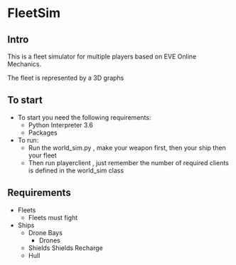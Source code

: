 # FleetSim

## Intro

This is a fleet simulator for multiple players based on EVE Online Mechanics.

The fleet is represented by a 3D graphs


## To start
* To start you need the following requirements:
    * Python Interpreter 3.6
    * Packages
* To run:
    * Run the world_sim.py <numofplayers>, make your weapon first, then your ship then your fleet
    * Then run playerclient <name>, just remember the number of required clients is defined in the world_sim class

## Requirements

* Fleets
    * Fleets must fight
* Ships
    * Drone Bays
      * Drones
    * Shields
        Shields Recharge
    * Hull